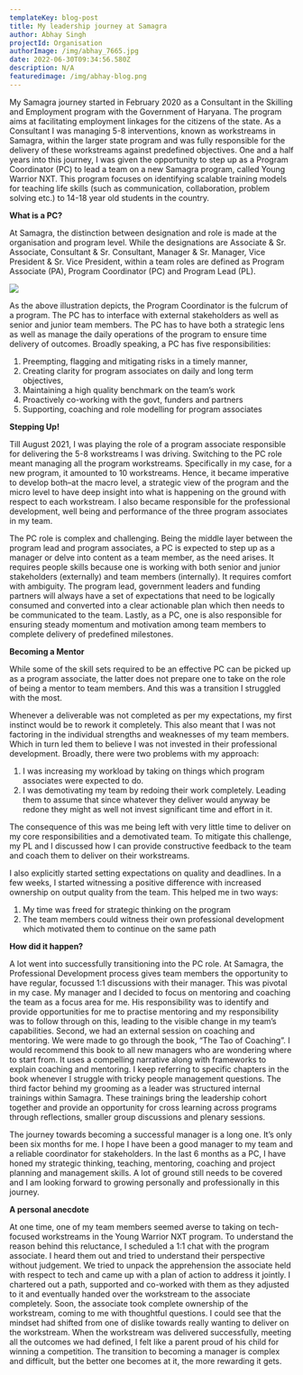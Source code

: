 ```yaml
---
templateKey: blog-post
title: My leadership journey at Samagra
author: Abhay Singh
projectId: Organisation
authorImage: /img/abhay_7665.jpg
date: 2022-06-30T09:34:56.580Z
description: N/A
featuredimage: /img/abhay-blog.png
---
```

My Samagra journey started in February 2020 as a Consultant in the Skilling and Employment program with the Government of Haryana. The program aims at facilitating employment linkages for the citizens of the state. As a Consultant I was managing 5-8 interventions, known as workstreams in Samagra, within the larger state program and was fully responsible for the delivery of these workstreams against predefined objectives. One and a half years into this journey, I was given the opportunity to step up as a Program Coordinator (PC) to lead a team on a new Samagra program, called Young Warrior NXT. This program focuses on identifying scalable training models for teaching life skills (such as communication, collaboration, problem solving etc.) to 14-18 year old students in the country. 

**What is a PC?**

At Samagra, the distinction between designation and role is made at the organisation and program level. While the designations are Associate & Sr. Associate, Consultant & Sr. Consultant, ​​Manager & Sr. Manager, Vice President & Sr. Vice President, within a team roles are defined as Program Associate (PA), Program Coordinator (PC) and Program Lead (PL).

![](/img/screen-shot-2022-06-30-at-3.08.09-pm.png)

As the above illustration depicts, the Program Coordinator is the fulcrum of a program. The PC has to interface with external stakeholders as well as senior and junior team members. The PC has to have both a strategic lens as well as manage the daily operations of the program to ensure time delivery of outcomes. Broadly speaking, a PC has five responsibilities:

1. Preempting, flagging and mitigating risks in a timely manner,
2. Creating clarity for program associates on daily and long term objectives,
3. Maintaining a high quality benchmark on the team’s work
4. Proactively co-working with the govt, funders and partners
5. Supporting, coaching and role modelling for program associates

**Stepping Up!**

Till August 2021, I was playing the role of a program associate responsible for delivering  the 5-8 workstreams I was driving. Switching to the PC role meant managing all the program workstreams. Specifically in  my case, for a new program, it amounted to 10 workstreams. Hence, it became imperative to develop both–at the macro level, a strategic view of the program and the micro level to have deep insight into what is happening on the ground with respect to each workstream. I also became responsible for the professional development, well being and performance of the three program associates in my team.  

The PC role is complex and challenging. Being the middle layer between the program lead and program associates, a PC is expected to step up as a manager or delve into content as a team member, as the need arises. It requires people skills because one is working with both senior and junior stakeholders (externally) and team members (internally). It requires comfort with ambiguity. The program lead, government leaders and funding partners will always have a set of expectations that need to be logically consumed and converted into a clear actionable plan which then needs to be communicated to the team. Lastly, as a PC, one is also responsible for ensuring steady momentum and motivation among team members to complete delivery of predefined milestones.  

**Becoming a Mentor**

While some of the skill sets required to be an effective PC can be picked up as a program associate, the latter does not prepare one to take on the role of being a mentor to team members. And this was a transition I struggled with the most.

Whenever a deliverable was not completed as per my expectations, my first instinct would be to rework it completely. This also meant that I was not factoring in the individual strengths and weaknesses of my team members. Which in turn led them to believe I was not invested in their professional development. Broadly, there were two problems with my approach: 

1. I was increasing my workload by taking on things which program associates were expected to do. 
2. I was demotivating my team by redoing their work completely. Leading them to assume that since whatever they deliver would anyway be redone they might as well not invest significant time and effort in it.

The consequence of this was me being left with very little time to deliver on my core responsibilities and a demotivated team. To mitigate this challenge, my PL and I discussed how I can provide constructive feedback to the team and coach them to deliver on their workstreams.

I also explicitly started setting expectations on quality and deadlines. In a few weeks, I started witnessing a positive difference with increased ownership on output quality from the team. This helped me in two ways:

1. My time was freed for strategic thinking on the program
2. The team members could witness their own professional development which motivated them to continue on the same path

**How did it happen?**

A lot went into successfully transitioning into the PC role. At Samagra, the Professional Development process gives team members the opportunity to have regular, focussed 1:1 discussions with their manager. This was pivotal in my case. My manager and I decided to focus on mentoring and coaching the team as a focus area for me. His responsibility was to identify and provide opportunities for me to practise mentoring and my responsibility was to follow through on this, leading to the visible change in my team’s capabilities. Second, we had an external session on coaching and mentoring. We were made to go through the book, “The Tao of Coaching”. I would recommend this book to all new managers who are wondering where to start from. It uses a compelling narrative along with frameworks to explain coaching and mentoring. I keep referring to specific chapters in the book whenever I struggle with tricky people management questions. The third factor behind my grooming as a leader was structured internal trainings within Samagra. These trainings bring the leadership cohort together and provide an opportunity for cross learning across programs through reflections, smaller group discussions and plenary sessions.

The journey towards becoming a successful manager is a long one. It’s only been six months for me. I hope I have been a good manager to my team and a reliable coordinator for stakeholders. In the last 6 months as a PC, I have honed my strategic thinking, teaching, mentoring, coaching and project planning and management skills. A lot of ground still needs to be covered and I am looking forward to growing personally and professionally in this journey.

**A personal anecdote**

At one time, one of my team members seemed averse to taking on tech-focused workstreams in the Young Warrior NXT program. To understand the reason behind this reluctance,  I scheduled a 1:1 chat with the program associate. I heard them out and tried to understand their perspective without judgement. We tried to unpack the apprehension the associate held with respect to tech and came up with a plan of action to address it jointly. I chartered out a path, supported and co-worked with them as they adjusted to it and eventually handed over the workstream to the associate completely. Soon, the associate took complete ownership of the workstream, coming to me with thoughtful questions. I could see that the mindset had shifted from one of dislike towards really wanting to deliver on the workstream. When the workstream was delivered successfully, meeting all the outcomes we had defined, I felt like a parent proud of his child for winning a competition. The transition to becoming a manager is complex and difficult, but the better one becomes at it, the more rewarding it gets.
